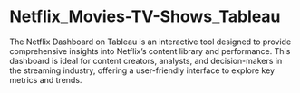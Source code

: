 # Netflix_Movies-TV-Shows_Tableau
The Netflix Dashboard on Tableau is an interactive tool designed to provide comprehensive insights into Netflix’s content library and performance. This dashboard is ideal for content creators, analysts, and decision-makers in the streaming industry, offering a user-friendly interface to explore key metrics and trends.
